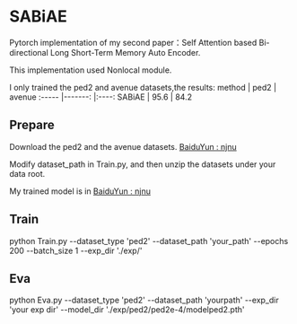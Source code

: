 # SABiAE
Pytorch implementation of my second paper：Self Attention based Bi-directional Long Short-Term Memory Auto Encoder.

This implementation used Nonlocal module.

I only trained the ped2 and avenue datasets,the results:
method    |  ped2   |  avenue
:-----  |-------: |:----:
SABiAE    | 95.6    |  84.2

**Prepare**
-----------
Download the ped2 and the avenue datasets.
[BaiduYun : njnu](https://pan.baidu.com/s/1kq6NNFFeqxY9esx-YmR58g )

Modify dataset_path in Train.py, and then unzip the datasets under your data root.

My trained model is in  [BaiduYun : njnu](https://pan.baidu.com/s/17wSpr_rkDQ8LGPc1xigKig )


Train
-----

python Train.py --dataset_type 'ped2' --dataset_path 'your_path' --epochs 200 --batch_size 1 --exp_dir './exp/'

Eva
----

python Eva.py --dataset_type 'ped2' --dataset_path 'yourpath' --exp_dir 'your exp dir' --model_dir './exp/ped2/ped2e-4/modelped2.pth'
